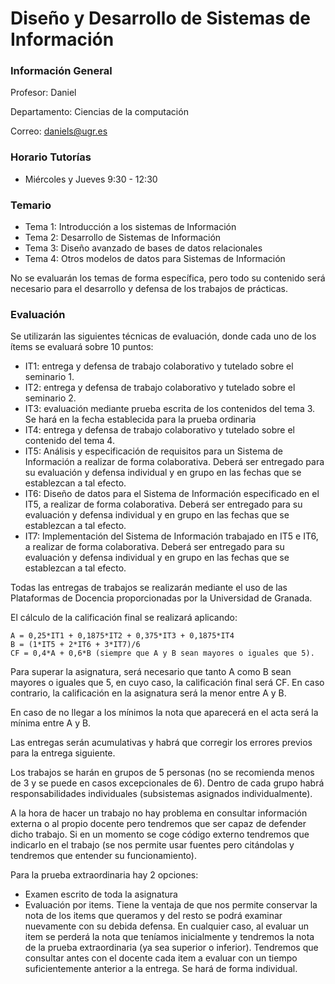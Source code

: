 # Diseño y Desarrollo de Sistemas de Información


### Información General
Profesor: Daniel

Departamento: Ciencias de la computación

Correo: daniels@ugr.es

### Horario Tutorías
- Miércoles y Jueves 9:30 - 12:30

### Temario
- Tema 1: Introducción a los sistemas de Información
- Tema 2: Desarrollo de Sistemas de Información
- Tema 3: Diseño avanzado de bases de datos relacionales
- Tema 4: Otros modelos de datos para Sistemas de Información

No se evaluarán los temas de forma específica, pero todo su contenido será necesario para el desarrollo y defensa de los trabajos de prácticas.

### Evaluación

Se utilizarán las siguientes técnicas de evaluación, donde cada uno de los ítems se evaluará sobre 10 puntos:

- IT1: entrega y defensa de trabajo colaborativo y tutelado sobre el seminario 1.
- IT2: entrega y defensa de trabajo colaborativo y tutelado sobre el seminario 2.
- IT3: evaluación mediante prueba escrita de los contenidos del tema 3. Se hará en la fecha establecida para la prueba ordinaria
- IT4: entrega y defensa de trabajo colaborativo y tutelado sobre el contenido del tema 4.
- IT5: Análisis y especificación de requisitos para un Sistema de Información a realizar de forma colaborativa. Deberá ser entregado para su evaluación y defensa individual y en grupo en las fechas que se establezcan a tal efecto.
- IT6: Diseño de datos para el Sistema de Información especificado en el IT5, a realizar de forma colaborativa. Deberá ser entregado para su evaluación y defensa individual y en grupo en las fechas que se establezcan a tal efecto.
- IT7: Implementación del Sistema de Información trabajado en IT5 e IT6, a realizar de forma colaborativa. Deberá ser entregado para su evaluación y defensa individual y en grupo en las fechas que se establezcan a tal efecto.
  
Todas las entregas de trabajos se realizarán mediante el uso de las Plataformas de Docencia proporcionadas por la Universidad de Granada.

El cálculo de la calificación final se realizará aplicando:

    A = 0,25*IT1 + 0,1875*IT2 + 0,375*IT3 + 0,1875*IT4
    B = (1*IT5 + 2*IT6 + 3*IT7)/6
    CF = 0,4*A + 0,6*B (siempre que A y B sean mayores o iguales que 5).
Para superar la asignatura, será necesario que tanto A como B sean mayores o iguales que 5, en cuyo caso, la calificación final será CF. En caso contrario, la calificación en la asignatura será la menor entre A y B.

En caso de no llegar a los mínimos la nota que aparecerá en el acta será la mínima entre A y B.

Las entregas serán acumulativas y habrá que corregir los errores previos para la entrega siguiente.

Los trabajos se harán en grupos de 5 personas (no se recomienda menos de 3 y se puede en casos excepcionales de 6). Dentro de cada grupo habrá responsabilidades individuales (subsistemas asignados individualmente).

A la hora de hacer un trabajo no hay problema en consultar información externa o al propio docente pero tendremos que ser capaz de defender dicho trabajo. Si en un momento se coge código externo tendremos que indicarlo en el trabajo (se nos permite usar fuentes pero citándolas y tendremos que entender su funcionamiento).


Para la prueba extraordinaria hay 2 opciones:
- Examen escrito de toda la asignatura
- Evaluación por items. Tiene la ventaja de que nos permite conservar la nota de los items que queramos y del resto se podrá examinar nuevamente con su debida defensa. En cualquier caso, al evaluar un item se perderá la nota que teníamos inicialmente y tendremos la nota de la prueba extraordinaria (ya sea superior o inferior). Tendremos que consultar antes con el docente cada item a evaluar con un tiempo suficientemente anterior a la entrega. Se hará de forma individual.